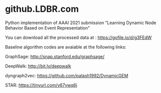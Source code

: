 # github.LDBR.com
Python implementation of AAAI 2021 submission "Learning Dynamic Node Behavior Based on Event Representation"


You can download all the processed data at : https://gofile.io/d/g3FEdW

Baseline algorithm codes are avaiable at the following links:

GraphSage:  http://snap.stanford.edu/graphsage/

DeepWalk: http://bit.ly/deepwalk

dyngraph2vec:  https://github.com/palash1992/DynamicGEM

STAR: https://tinyurl.com/y67ywq6j



